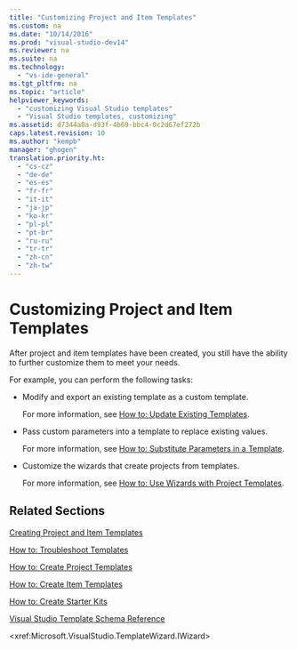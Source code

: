 ```yaml
---
title: "Customizing Project and Item Templates"
ms.custom: na
ms.date: "10/14/2016"
ms.prod: "visual-studio-dev14"
ms.reviewer: na
ms.suite: na
ms.technology: 
  - "vs-ide-general"
ms.tgt_pltfrm: na
ms.topic: "article"
helpviewer_keywords: 
  - "customizing Visual Studio templates"
  - "Visual Studio templates, customizing"
ms.assetid: d7344a0a-d93f-4b69-bbc4-0c2d67ef272b
caps.latest.revision: 10
ms.author: "kempb"
manager: "ghogen"
translation.priority.ht: 
  - "cs-cz"
  - "de-de"
  - "es-es"
  - "fr-fr"
  - "it-it"
  - "ja-jp"
  - "ko-kr"
  - "pl-pl"
  - "pt-br"
  - "ru-ru"
  - "tr-tr"
  - "zh-cn"
  - "zh-tw"
---
```

# Customizing Project and Item Templates
After project and item templates have been created, you still have the ability to further customize them to meet your needs.  
  
 For example, you can perform the following tasks:  
  
-   Modify and export an existing template as a custom template.  
  
     For more information, see [How to: Update Existing Templates](../ide/how-to--update-existing-templates.md).  
  
-   Pass custom parameters into a template to replace existing values.  
  
     For more information, see [How to: Substitute Parameters in a Template](../ide/how-to--substitute-parameters-in-a-template.md).  
  
-   Customize the wizards that create projects from templates.  
  
     For more information, see [How to: Use Wizards with Project Templates](../extensibility/how-to--use-wizards-with-project-templates.md).  
  
## Related Sections  
 [Creating Project and Item Templates](../ide/creating-project-and-item-templates.md)  
  
 [How to: Troubleshoot Templates](../ide/how-to--troubleshoot-templates.md)  
  
 [How to: Create Project Templates](../ide/how-to--create-project-templates.md)  
  
 [How to: Create Item Templates](../ide/how-to--create-item-templates.md)  
  
 [How to: Create Starter Kits](../ide/how-to--create-starter-kits.md)  
  
 [Visual Studio Template Schema Reference](../extensibility/visual-studio-template-schema-reference.md)  
  
 \<xref:Microsoft.VisualStudio.TemplateWizard.IWizard>